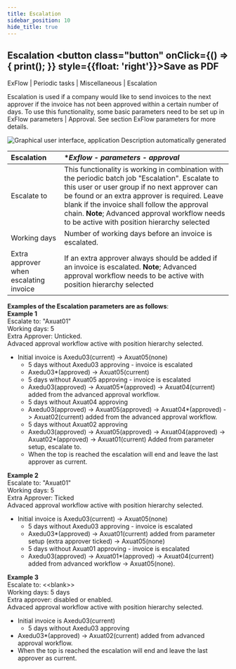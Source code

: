 ```yaml
---
title: Escalation
sidebar_position: 10
hide_title: true
---
```

## Escalation <button class="button" onClick={() => { print(); }} style={{float: 'right'}}>Save as PDF</button>

ExFlow \| Periodic tasks \| Miscellaneous \| Escalation

Escalation is used if a company would like to send invoices to the next approver if the invoice has not been approved within a certain number of days. To use this functionality, some basic parameters need to be set up in ExFlow parameters \| Approval. See section ExFlow parameters for more details.

![Graphical user interface, application Description automatically generated](@site/static/img/media/image131.png)

|Escalation| **Exflow - parameters - approval*
|:-|:-|
|Escalate to|This functionality is working in combination with the periodic batch job "Escalation". Escalate to this user or user group if no next approver can be found or an extra approver is required. Leave blank if the invoice shall follow the approval chain. **Note**; Advanced approval workflow needs to be active with position hierarchy selected|
|Working days|Number of working days before an invoice is escalated.|
|Extra approver when escalating invoice|If an extra approver always should be added if an invoice is escalated. **Note**; Advanced approval workflow needs to be active with position hierarchy selected|

**Examples of the Escalation parameters are as follows**: <br/>**Example 1**<br/>Escalate to: "Axuat01"<br/>Working days: 5<br/>Extra Approver: Unticked.<br/>Advaced approval workflow active with position hierarchy selected.
- Initial invoice is Axedu03(current) -> Axuat05(none)
  - 5 days without Axedu03 approving - invoice is escalated
  - Axedu03*(approved) -> Axuat05(current)
  - 5 days without Axuat05 approving - invoice is escalated
  - Axedu03(approved) -> Axuat05*(approved) -> Axuat04(current) added from the advanced approval workflow.
  - 5 days without Axuat04 approving
  - Axedu03(approved) -> Axuat05(approved) -> Axuat04*(approved) -> Axuat02(current) added from the advanced approval workflow.
  - 5 days without Axuat02 approving
  - Axedu03(approved) -> Axuat05(approved) -> Axuat04(approved) -> Axuat02*(approved) -> Axuat01(current) Added from parameter setup, escalate to.
  - When the top is reached the escalation will end and leave the last approver as current.

**Example 2**<br/>Escalate to: "Axuat01"<br/>Working days: 5<br/>Extra Approver: Ticked<br/>Advaced approval workflow active with position hierarchy selected.
- Initial invoice is Axedu03(current) -> Axuat05(none)
  - 5 days without Axedu03 approving - invoice is escalated
  - Axedu03*(approved) -> Axuat01(current) added from parameter setup (extra approver ticked) -> Axuat05(none) 
  - 5 days without Axuat01 approving - invoice is escalated
  - Axedu03(approved) -> Axuat01*(approved) -> Axuat04(current) added from advanced workflow -> Axuat05(none). 

**Example 3**<br/>Escalate to: &lt;&lt;blank&gt;&gt;<br/>Working days: 5 days<br/>Extra approver: disabled or enabled.<br/>Advaced approval workflow active with position hierarchy selected.
- Initial invoice is Axedu03(current)
  - 5 days without Axedu03 approving
- Axedu03*(approved) -> Axuat02(current) added from advanced approval workflow.
- When the top is reached the escalation will end and leave the last approver as current.

